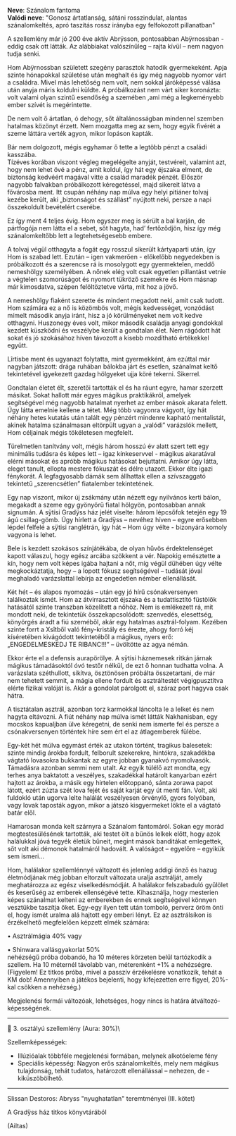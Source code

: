 **Neve**: Szánalom fantoma\
**Valódi neve**: "Gonosz ártatlanság, sátáni rosszindulat, alantas szánalomkeltés, apró taszítás rossz irányba egy felfokozott pillanatban"

A szellemlény már jó 200 éve aktív Abrÿsson, pontosabban Abÿrnossban - eddig csak ott látták. Az alábbiakat valószínűleg – rajta kívül – nem nagyon tudja senki.

Hom Abÿrnossban született szegény parasztok hatodik gyermekeként. Apja szinte hónapokkal születése után meghalt és így még nagyobb nyomor várt a családra. Mivel más lehetőség nem volt, nem sokkal járóképessé válása után anyja máris koldulni küldte. A próbálkozást nem várt siker koronázta: volt valami olyan szintű esendőség a szemében ,ami még a legkeményebb ember szívét is megérintette.

De nem volt ő ártatlan, ó dehogy, sőt általánosságban mindennel szemben hatalmas közönyt érzett. Nem mozgatta meg az sem, hogy egyik fivérét a szeme láttára verték agyon, mikor lopáson kapták.

Bár nem dolgozott, mégis egyhamar ő tette a legtöbb pénzt a családi kasszába.  
Tízéves korában viszont végleg megelégelte anyját, testvéreit, valamint azt, hogy nem lehet övé a pénz, amit koldul, így hát egy éjszaka elment, de biztonság kedvéért magával vitte a család maradék pénzét. Először nagyobb falvakban próbálkozott kéregetéssel, majd sikereit látva a fővárosba ment. Itt csupán néhány nap múlva egy helyi pitiáner tolvaj kezébe került, aki „biztonságot és szállást” nyújtott neki, persze a napi összekoldult bevételért cserébe.

Ez így ment 4 teljes évig. Hom egyszer meg is sérült a bal karján, de pártfogója nem látta el a sebet, sőt hagyta, had’ fertőződjön, hisz így még szánalomkeltőbb lett a legtehetségesebb embere.  

A tolvaj végül otthagyta a fogát egy rosszul sikerült kártyaparti után, így Hom is szabad lett. Ezután – igen vakmerően - előkelőbb negyedekben is próbálkozott és a szerencse rá is mosolygott egy gyermektelen, meddő nemeshölgy személyében. A nőnek elég volt csak egyetlen pillantást vetnie a végtelen szomorúságot és nyomort tükröző szemekre és Hom másnap már kimosdatva, szépen felöltöztetve várta, mit hoz a jövő.

A nemeshölgy fiaként szerette és mindent megadott neki, amit csak tudott. Hom számára ez a nő is közömbös volt, mégis kedvességet, vonzódást mímelt második anyja iránt, hisz a jó körülményeket nem volt kedve otthagyni. Huszonegy éves volt, mikor második családja anyagi gondokkal kezdett küszködni és veszélybe került a gondtalan élet. Nem rágódott hát sokat és jó szokásához híven távozott a kisebb mozdítható értékekkel együtt.

Lîrtisbe ment és ugyanazt folytatta, mint gyermekként, ám ezúttal már nagyban játszott: drága ruhában bálokba járt és esetlen, szánalmat keltő tekintetével igyekezett gazdag hölgyeket ujja köré tekerni. Sikerrel.

Gondtalan életet élt, szeretői tartották el és ha ráunt egyre, hamar szerzett másikat. Sokat hallott már egyes mágikus praktikákról, amelyek segítségével még nagyobb hatalmat nyerhet az ember mások akarata felett. Úgy látta emelnie kellene a tétet. Még több vagyonra vágyott, így hát néhány hetes kutatás után talált egy pénzért mindenre kapható mentalistát, akinek hatalma szánalmasan eltörpült ugyan a „valódi” varázslók mellett, Hom céljainak mégis tökéletesen megfelelt.

Türelmetlen tanítvány volt, mégis három hosszú év alatt szert tett egy minimális tudásra és képes lett – igaz kínkeservvel - mágikus akaratával elérni másokat és apróbb mágikus hatásokat bejuttatni. Amikor úgy látta, eleget tanult, ellopta mestere fókuszát és délre utazott. Ekkor élte igazi fénykorát. A legfagyosabb dámák sem állhattak ellen a szívszaggató tekintetű „szerencsétlen” fiatalember tekintetének.

Egy nap viszont, mikor új zsákmány után nézett egy nyilvános kerti bálon, megakadt a szeme egy gyönyörű fiatal hölgyön, pontosabban annak signumán. A sÿtisi Gradÿss ház jelét viselte: három lépcsőfok tetején egy 19 ágú csillag-gömb. Úgy hírlett a Gradÿss – nevéhez híven – egyre erősebben lépdel felfelé a sÿtisi ranglétrán, így hát – Hom úgy vélte - bizonyára komoly vagyona is lehet.

Bele is kezdett szokásos színjátékába, de olyan hűvös érdektelenséget kapott válaszul, hogy egész arcába szökkent a vér. Napokig emésztette a kín, hogy nem volt képes igába hajtani a nőt, míg végül dühében úgy vélte megkockáztatja, hogy – a lopott fókusz segítségével – tudását jóval meghaladó varázslattal lebírja az engedetlen némber ellenállását.

Két hét – és alapos nyomozás – után egy jó hírű csónakversenyen találkoztak ismét. Hom az átvirrasztott éjszaka és a tudattisztító füstölők hatásától szinte transzban közelített a nőhöz. Nem is emlékezett rá, mit mondott neki, de tekintetük összekapcsolódott: szenvedés, elesettség, könyörgés áradt a fiú szeméből, akár egy hatalmas asztrál-folyam. Kezében szinte forrt a Xsîtből való fény-kristály és érezte, ahogy forró kéj kíséretében kivágódott tekintetéből a mágikus, nyers erő: „ENGEDELMESKEDJ TE RIBANC!!!” – üvöltötte az agya némán.

Ekkor érte el a defensis aurapörölye. A sÿtisi háznemesek ritkán járnak mágikus támadásoktól óvó testőr nélkül, de ezt ő honnan tudhatta volna. A varázslata széthullott, sikítva, ösztönösen próbálta összetartani, de már nem tehetett semmit, a mágia ellene fordult és asztráltestét végigpusztítva elérte fizikai valóját is. Akár a gondolat párolgott el, száraz port hagyva csak hátra.

A tisztátalan asztrál, azonban torz karmokkal láncolta le a lelket és nem hagyta eltávozni. A fiút néhány nap múlva ismét látták Nakhanisban, egy mocskos kapualjban ülve kéregetni, de senki nem ismerte fel és persze a csónakversenyen történtek híre sem ért el az átlagemberek fülébe.

Egy-két hét múlva egymást érték az utakon történt, tragikus balesetek: szinte mindig árokba fordult, felborult szekerekre, hintókra, szakadékba vágtató lovasokra bukkantak az egyre jobban gyanakvó nyomolvasók. Támadásra azonban semmi nem utalt. Az egyik túlélő azt mondta, egy terhes anya baktatott a veszélyes, szakadékkal határolt kanyarban ezért hajtott az árokba, a másik egy hirtelen előtoppanó, sánta zorawa papot látott, ezért zúzta szét lova fejét és saját karját egy út menti fán. Volt, aki fuldokló után ugorva lelte halálát veszélyesen örvénylő, gyors folyóban, vagy lovak taposták agyon, mikor a játszó kisgyermeket lökte el a vágtató batár elől.

Hamarosan monda kelt szárnyra a Szánalom fantomáról. Sokan egy morád megtestesülésének tartották, aki testet ölt a bűnös lelkek előtt, hogy azok halálukkal jóvá tegyék életük bűneit, megint mások banditákat emlegettek, sőt volt aki démonok hatalmáról hadovált. A valóságot – egyelőre – egyikük sem ismeri...

Hom, halálakor szellemlénnyé változott és jelenleg addigi önző és hazug életmódjának még jobban eltorzult változata uralja asztrálját, amely meghatározza az egész viselkedésmódját. A halálakor felszabaduló gyűlölet és keserűség az emberek ellenségévé tette. Kihasználja, hogy mesterien képes szánalmat kelteni az emberekben és ennek segítségével könnyen vesztükbe taszítja őket. Egy-egy ilyen tett után tomboló, perverz öröm önti el, hogy ismét uralma alá hajtott egy emberi lényt. Ez az asztrálsíkon is érzékelhető megfelelően képzett elmék számára:

• Asztrálmágia 40% vagy

• Shinwara vallásgyakorlat 50%  
nehézségű próba dobandó, ha 10 méteres körzeten belül tartózkodik a szellem. Ha 10 méternél távolabb van, méterenként +1% a nehézségre. (Figyelem! Ez titkos próba, mivel a passzív érzékelésre vonatkozik, tehát a KM dob! Amennyiben a játékos bejelenti, hogy kifejezetten erre figyel, 20%-kal csökken a nehézség.)

Megjelenési formái változóak, lehetséges, hogy nincs is határa átváltozó-képességének.



---

👻 3. osztályú szellemlény (Aura: 30%)\


Szellemképességek:
- Illúzióalak többféle megjelenési formában, melynek alkotóeleme fény
- Speciális képesség: Nagyon erős szánalomkeltés, mely nem mágikus tulajdonság, tehát tudatos, határozott ellenállással – nehezen, de - kiküszöbölhető.

---

Slissan Destoros: Abryss "nyughatatlan" teremtményei (III. kötet)

A Gradÿss ház titkos könyvtárából

(Ailtas)
